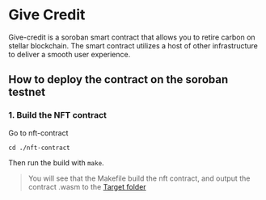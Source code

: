 # Give Credit

Give-credit is a soroban smart contract that allows you to retire carbon on stellar blockchain. The smart contract utilizes a host of other infrastructure to deliver a smooth user experience.

## How to deploy the contract on the soroban testnet

### 1. Build the NFT contract

Go to nft-contract
```
cd ./nft-contract 
```

Then run the build with `make`.

> You will see that the Makefile build the nft contract, and output the contract .wasm to the [Target folder](nft-contract/target/wasm32-unknown-unknown/release)
